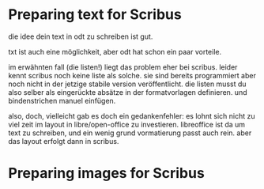 # Preparing text for Scribus

die idee dein text in odt zu schreiben ist gut.

txt ist auch eine möglichkeit, aber odt hat schon ein paar vorteile.

im erwähnten fall (die listen!) liegt das problem eher bei scribus.
leider kennt scribus noch keine liste als solche. sie sind bereits programmiert aber noch nicht in der jetzige stabile version veröffentlicht.
die listen musst du also selber als eingerückte absätze in der formatvorlagen definieren. und bindenstrichen manuel einfügen.

also, doch, vielleicht gab es doch ein gedankenfehler: es lohnt sich nicht zu viel zeit im layout in libre/open-office zu investieren.
libreoffice ist da um text zu schreiben, und ein wenig grund vormatierung passt auch rein.
aber das layout erfolgt dann in scribus.

# Preparing images for Scribus
